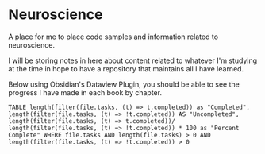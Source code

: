 
# Neuroscience
A place for me to place code samples and information related to neuroscience.

I will be storing notes in here about content related to whatever I'm studying at the time in hope to have a repository that maintains all I have learned.

Below using Obsidian's Dataview Plugin, you should be able to see the progress I have made in each book by chapter.

```dataview
TABLE length(filter(file.tasks, (t) => t.completed)) as "Completed", length(filter(file.tasks, (t) => !t.completed)) AS "Uncompleted", length(filter(file.tasks, (t) => t.completed))/ length(filter(file.tasks, (t) => !t.completed)) * 100 as "Percent Complete" WHERE file.tasks AND length(file.tasks) > 0 AND length(filter(file.tasks, (t) => !t.completed)) > 0
```
